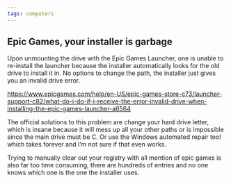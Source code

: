 ```yaml
---
tags: computers
---
```


## Epic Games, your installer is garbage

Upon unmounting the drive with the Epic Games Launcher, one is unable to re-install the launcher because the installer automatically looks for the old drive to install it in. No options to change the path, the installer just gives you an invalid drive error.

https://www.epicgames.com/help/en-US/epic-games-store-c73/launcher-support-c82/what-do-i-do-if-i-receive-the-error-invalid-drive-when-installing-the-epic-games-launcher-a6564

The official solutions to this problem are change your hard drive letter, which is insane because it will mess up all your other paths or is impossible since the main drive must be C. Or use the Windows automated repair tool which takes forever and I’m not sure if that even works.

Trying to manually clear out your registry with all mention of epic games is also far too time consuming, there are hundreds of entries and no one knows which one is the one the installer uses.
